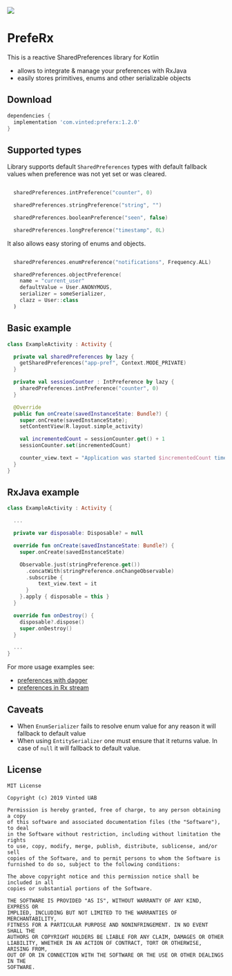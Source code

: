 [![](https://jitpack.io/v/com.vinted/preferx.svg)](https://jitpack.io/#com.vinted/preferx)

# PrefeRx

This is a reactive SharedPreferences library for Kotlin

 - allows to integrate & manage your preferences with RxJava
 - easily stores primitives, enums and other serializable objects

Download
--------

```groovy
dependencies {
  implementation 'com.vinted:preferx:1.2.0'
}
```

Supported types
--------
Library supports default `SharedPreferences` types with default fallback values when preference was not yet set or was cleared.


```kotlin

  sharedPreferences.intPreference("counter", 0)

  sharedPreferences.stringPreference("string", "")

  sharedPreferences.booleanPreference("seen", false)

  sharedPreferences.longPreference("timestamp", 0L)

```

It also allows easy storing of enums and objects.

```kotlin

  sharedPreferences.enumPreference("notifications", Frequency.ALL)

  sharedPreferences.objectPreference(
    name = "current_user"
    defaultValue = User.ANONYMOUS,
    serializer = someSerializer,
    clazz = User::class
  )
```

Basic example
--------

```kotlin
class ExampleActivity : Activity {

  private val sharedPreferences by lazy {
    getSharedPreferences("app-pref", Context.MODE_PRIVATE)
  }

  private val sessionCounter : IntPreference by lazy {
    sharedPreferences.intPreference("counter", 0)
  }

  @Override
  public fun onCreate(savedInstanceState: Bundle?) {
    super.onCreate(savedInstanceState);
    setContentView(R.layout.simple_activity)

    val incrementedCount = sessionCounter.get() + 1
    sessionCounter.set(incrementedCount)

    counter_view.text = "Application was started $incrementedCount times"
  }
}
```

RxJava example
--------

```kotlin
class ExampleActivity : Activity {

  ...

  private var disposable: Disposable? = null

  override fun onCreate(savedInstanceState: Bundle?) {
    super.onCreate(savedInstanceState)

    Observable.just(stringPreference.get())
      .concatWith(stringPreference.onChangeObservable)
      .subscribe {
          text_view.text = it
      }
    }.apply { disposable = this }
  }

  override fun onDestroy() {
    disposable?.dispose()
    super.onDestroy()
  }

  ...
}
```

For more usage examples see:
 - [preferences with dagger](app/src/main/kotlin/com/vinted/preferx/examples/DaggerActivityExample.kt)
 - [preferences in Rx stream](app/src/main/kotlin/com/vinted/preferx/examples/RxActivityExample.kt)


Caveats
--------

 - When `EnumSerializer` fails to resolve enum value for any reason it will fallback to default value
 - When using `EntitySerializer` one must ensure that it returns value. In case of `null` it will fallback to default value.


License
--------

```
MIT License

Copyright (c) 2019 Vinted UAB

Permission is hereby granted, free of charge, to any person obtaining a copy
of this software and associated documentation files (the "Software"), to deal
in the Software without restriction, including without limitation the rights
to use, copy, modify, merge, publish, distribute, sublicense, and/or sell
copies of the Software, and to permit persons to whom the Software is
furnished to do so, subject to the following conditions:

The above copyright notice and this permission notice shall be included in all
copies or substantial portions of the Software.

THE SOFTWARE IS PROVIDED "AS IS", WITHOUT WARRANTY OF ANY KIND, EXPRESS OR
IMPLIED, INCLUDING BUT NOT LIMITED TO THE WARRANTIES OF MERCHANTABILITY,
FITNESS FOR A PARTICULAR PURPOSE AND NONINFRINGEMENT. IN NO EVENT SHALL THE
AUTHORS OR COPYRIGHT HOLDERS BE LIABLE FOR ANY CLAIM, DAMAGES OR OTHER
LIABILITY, WHETHER IN AN ACTION OF CONTRACT, TORT OR OTHERWISE, ARISING FROM,
OUT OF OR IN CONNECTION WITH THE SOFTWARE OR THE USE OR OTHER DEALINGS IN THE
SOFTWARE.
```
